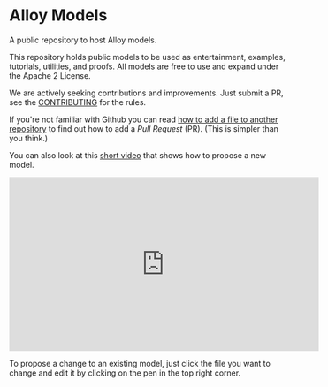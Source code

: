 # Alloy Models
A public repository to host Alloy models. 

This repository holds public models to be used as entertainment, examples, tutorials, utilities, and proofs. All models are free to use and expand under the Apache 2 License.

We are actively seeking contributions and improvements. Just submit a PR, see the [CONTRIBUTING](CONTRIBUTING.md) for the rules.

If you're not familiar with Github you can read [how to add a file to another repository](https://help.github.com/articles/editing-files-in-another-user-s-repository/) to find out how to add a _Pull Request_ (PR). (This is simpler than you think.)

You can also look at this [short video](https://www.youtube.com/watch?v=4vya039Ku64) that shows how to propose a new model.

<iframe width="560" height="315" src="https://www.youtube.com/embed/4vya039Ku64" frameborder="0" allow="autoplay; encrypted-media" allowfullscreen></iframe>

To propose a change to an existing model, just click the file you want to change and edit it by clicking on the pen in the top right corner.

